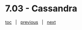 # 7.03 - Cassandra




[toc](0_table_of_contents.md) &nbsp; |  &nbsp; [previous](7_02_mongodb.md) &nbsp; | &nbsp; [next](7_04_table.md) &nbsp;
